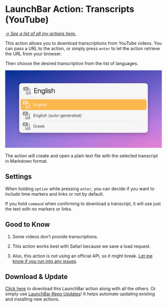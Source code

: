 # LaunchBar Action: Transcripts (YouTube)

*[→ See a list of all my actions here.](https://ptujec.github.io/launchbar)* 

This action allows you to download transcriptions from YouTube videos. You can pass a URL to the action, or simply press `enter` to let the action retrieve the URL from your browser.

Then choose the desired transcription from the list of languages.

<img src="01.jpg" width="584"/>

The action will create and open a plain text file with the selected transcript in Markdown format.

## Settings

When holding `option` while pressing `enter`, you can decide if you want to include time markers and links or not by default.

If you hold `command` when confirming to download a transcript, it will use just the text with no markers or links.

## Good to Know

1) Some videos don’t provide transcriptions. 

2) This action works best with Safari because we save a load request. 

3) Also, this action is not using an official API, so it might break. [Let me know if you run into any issues](https://github.com/Ptujec/LaunchBar/issues/new).

## Download & Update

[Click here](https://github.com/Ptujec/LaunchBar/archive/refs/heads/master.zip) to download this LaunchBar action along with all the others. Or simply use [LaunchBar Repo Updates](https://github.com/Ptujec/LaunchBar/tree/master/LB-Repo-Updates#launchbar-repo-updates-action)! It helps automate updating existing and installing new actions.
